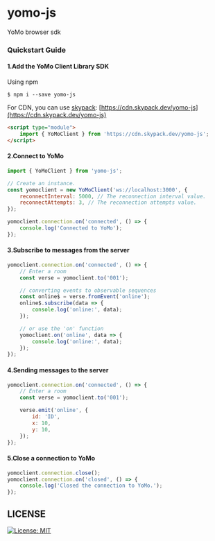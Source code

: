 # yomo-js

YoMo browser sdk

### Quickstart Guide

#### 1.Add the YoMo Client Library SDK

Using npm

```
$ npm i --save yomo-js
```

For CDN, you can use [skypack](https://www.skypack.dev):
[https://cdn.skypack.dev/yomo-js](https://cdn.skypack.dev/yomo-js)

```html
<script type="module">
    import { YoMoClient } from 'https://cdn.skypack.dev/yomo-js';
</script>
```

#### 2.Connect to YoMo

```js
import { YoMoClient } from 'yomo-js';

// Create an instance.
const yomoclient = new YoMoClient('ws://localhost:3000', {
    reconnectInterval: 5000, // The reconnection interval value.
    reconnectAttempts: 3, // The reconnection attempts value.
});

yomoclient.connection.on('connected', () => {
    console.log('Connected to YoMo');
});
```

#### 3.Subscribe to messages from the server

```js
yomoclient.connection.on('connected', () => {
    // Enter a room
    const verse = yomoclient.to('001');

    // converting events to observable sequences
    const online$ = verse.fromEvent('online');
    online$.subscribe(data => {
        console.log('online:', data);
    });

    // or use the 'on' function
    yomoclient.on('online', data => {
        console.log('online:', data);
    });
});
```

#### 4.Sending messages to the server

```js
yomoclient.connection.on('connected', () => {
    // Enter a room
    const verse = yomoclient.to('001');

    verse.emit('online', {
        id: 'ID',
        x: 10,
        y: 10,
    });
});
```

#### 5.Close a connection to YoMo

```js
yomoclient.connection.close();
yomoclient.connection.on('closed', () => {
    console.log('Closed the connection to YoMo.');
});
```

## LICENSE

<a href="/LICENSE" target="_blank">
    <img alt="License: MIT" src="https://img.shields.io/badge/License-MIT-blue.svg" />
</a>
